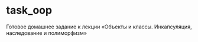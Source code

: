 # task_oop

Готовое домашнее задание к лекции «Объекты и классы. Инкапсуляция, наследование и полиморфизм»
